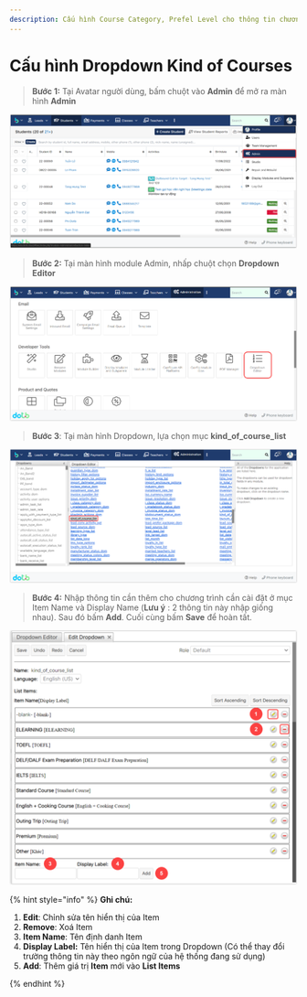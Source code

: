 ```yaml
---
description: Cấu hình Course Category, Prefel Level cho thông tin chương trình học
---
```


# Cấu hình Dropdown Kind of Courses

> **Bước 1:**  Tại Avatar người dùng, bấm chuột vào **Admin** để mở ra màn hình **Admin**

![](<../../.gitbook/assets/image (2) (1) (1).png>)

> **Bước 2:** Tại màn hình module Admin, nhấp chuột chọn **Dropdown Editor**

![](<../../.gitbook/assets/image (3) (2).png>)

> **Bước 3**: Tại màn hình Dropdown, lựa chọn mục **kind\_of\_course\_list**

![](<../../.gitbook/assets/image (1) (2) (1).png>)

> **Bước 4:** Nhập thông tin cần thêm cho chương trình cần cài đặt ở mục Item Name và Display Name (**Lưu ý** : 2 thông tin này nhập giống nhau). Sau đó bấm **Add**. Cuối cùng bấm **Save** để hoàn tất.

![](<../../.gitbook/assets/image (1) (1) (2) (2).png>)

{% hint style="info" %}
**Ghi chú:**&#x20;

1. **Edit**: Chỉnh sửa tên hiển thị của Item
2. **Remove**: Xoá Item
3. **Item Name**: Tên định danh Item
4. **Display Label:** Tên hiển thị của Item trong Dropdown (Có thể thay đổi trường thông tin này theo ngôn ngữ của hệ thống đang sử dụng)
5.  **Add**: Thêm giá trị **Item** mới vào **List Items**


{% endhint %}
